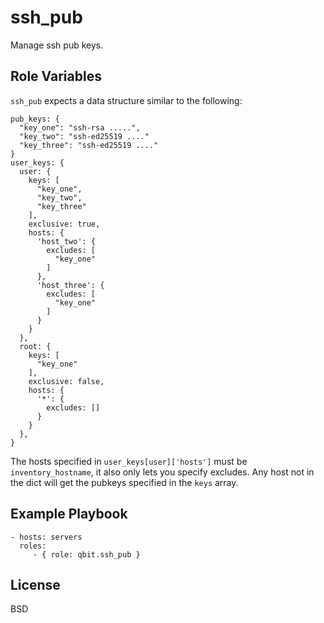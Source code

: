 ssh_pub
=========

Manage ssh pub keys.

Role Variables
--------------

`ssh_pub` expects a data structure similar to the following:

```
pub_keys: {
  "key_one": "ssh-rsa .....",
  "key_two": "ssh-ed25519 ...."
  "key_three": "ssh-ed25519 ...."
}
user_keys: {
  user: {
    keys: [
      "key_one",
      "key_two",
      "key_three"
    ],
    exclusive: true,
    hosts: {
      'host_two': {
        excludes: [
          "key_one"
        ]
      },
      'host_three': {
        excludes: [
          "key_one"
        ]
      }
    }
  },
  root: {
    keys: [
      "key_one"
    ],
    exclusive: false,
    hosts: {
      '*': {
        excludes: []
      }
    }
  },
}
```

The hosts specified in `user_keys[user]['hosts']` must be `inventory_hostname`,
it also only lets you specify excludes. Any host not in the dict will get the
pubkeys specified in the `keys` array.

Example Playbook
----------------

    - hosts: servers
      roles:
         - { role: qbit.ssh_pub }

License
-------

BSD
